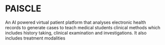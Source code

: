 # PAISCLE
An AI powered virtual patient platform that analyses electronic health records to generate cases to teach medical students clinical methods which includes history taking, clinical examination and investigations. It also includes treatment modalities
